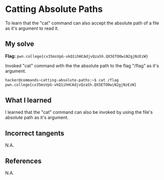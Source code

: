 # Catting Absolute Paths
To learn that the "cat" command can also accept the absolute path of a file as it's argument to read it.

## My solve
**Flag:** `pwn.college{cx35msVpG-vkQ1ihHCAdjvQzaSh.QX5ETO0wiN2gjNzEzW}`

Invoked "cat" command with the the absolute path to the flag "/flag" as it's argument.

```bash
hacker@commands~catting-absolute-paths:~$ cat /flag
pwn.college{cx35msVpG-vkQ1ihHCAdjvQzaSh.QX5ETO0wiN2gjNzEzW}
```

## What I learned
I learned that the "cat" command can also be invoked by using the file's absolute path as it's argument.

## Incorrect tangents
N.A.

## References
N.A.
